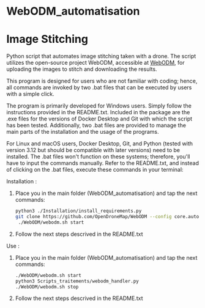 # WebODM_automatisation
# Image Stitching

Python script that automates image stitching taken with a drone. The script utilizes the open-source project WebODM, accessible at [WebODM](https://www.opendronemap.org/webodm/), for uploading the images to stitch and downloading the results.

This program is designed for users who are not familiar with coding; hence, all commands are invoked by two .bat files that can be executed by users with a simple click.

The program is primarily developed for Windows users. Simply follow the instructions provided in the README.txt. Included in the package are the .exe files for the versions of Docker Desktop and Git with which the script has been tested. Additionally, two .bat files are provided to manage the main parts of the installation and the usage of the programs.

For Linux and macOS users, Docker Desktop, Git, and Python (tested with version 3.12 but should be compatible with later versions) need to be installed. The .bat files won't function on these systems; therefore, you'll have to input the commands manually. Refer to the README.txt, and instead of clicking on the .bat files, execute these commands in your terminal:

Installation :
1.  Place you in the main folder (WebODM_automatisation) and tap the next commands:
    ```bash
    python3 ./Installation/install_requirements.py
    git clone https://github.com/OpenDroneMap/WebODM --config core.autocrlf=input --depth 1
     ./WebODM/webodm.sh start
    ```
2. Follow the next steps descrived in the README.txt

Use : 
1. Place you in the main folder (WebODM_automatisation) and tap the next commands:
   ```bash
   ./WebODM/webodm.sh start
   python3 Scripts_traitements/webodm_handler.py
   ./WebODM/webodm.sh stop
   ```
2. Follow the next steps descrived in the README.txt
